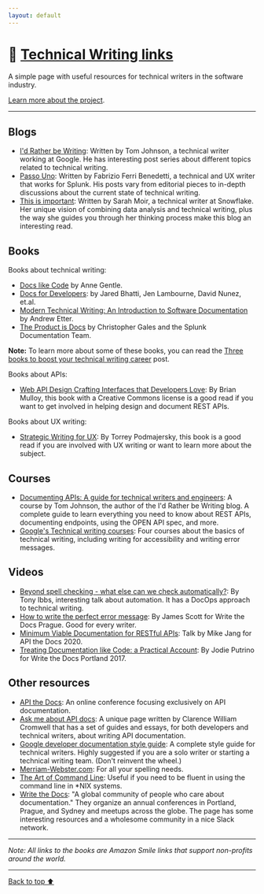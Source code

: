 ```yaml
---
layout: default
---
```


# 🔗 [Technical Writing links](/)

A simple page with useful resources for technical writers in the software
industry.

[Learn more about the project](/about.html).

---

## Blogs

- [I'd Rather be Writing](https://idratherbewriting.com/ref=technicalwriting.link): Written by Tom
  Johnson, a technical writer working at Google. He has interesting post series
  about different topics related to technical writing.
- [Passo Uno](https://passo.uno/ref=technicalwriting.link): Written by Fabrizio Ferri Benedetti, a
  technical and UX writer that works for Splunk. His posts vary from editorial
  pieces to in-depth discussions about the current state of technical writing.
- [This is important](https://thisisimportant.net/): Written by Sarah Moir, a
  technical writer at Snowflake. Her unique vision of combining data analysis
  and technical writing, plus the way she guides you through her thinking process
  make this blog an interesting read.

## Books

Books about technical writing:

- [Docs like Code](https://smile.amazon.com/Docs-Like-Code-Anne-Gentle-ebook/dp/B08KY82ZSB/ref=technicalwriting.link)
  by Anne Gentle.
- [Docs for Developers](https://smile.amazon.com/Docs-Developers-Engineers-Technical-Writing-ebook/dp/B09HLZGWKT/ref=technicalwriting.link):
  by Jared Bhatti, Jen Lambourne, David Nunez, et.al.
- [Modern Technical Writing: An Introduction to Software Documentation](https://smile.amazon.com/Modern-Technical-Writing-Introduction-Documentation-ebook/dp/B01A2QL9SS/ref=technicalwriting.link)
  by Andrew Etter.
- [The Product is Docs](https://smile.amazon.com/Product-Docs-technical-documentation-development-ebook/dp/B085KHTV95/ref=technicalwriting.link)
  by Christopher Gales and the Splunk Documentation Team.

**Note:** To learn more about some of these books, you can read the [Three books to boost your technical writing career](https://bufferbuffer.com/three-books-to-boost-your-technical-writing-career/)
post.

Books about APIs:

- [Web API Design Crafting Interfaces that Developers Love](https://www.academia.edu/11335664/Web_API_Design_Crafting_Interfaces_that_Developers_Love/ref=technicalwriting.link): By Brian Mulloy,
  this book with a Creative Commons license is a good read if you want to get
  involved in helping design and document REST APIs.

Books about UX writing:
- [Strategic Writing for UX](https://smile.amazon.com/Strategic-Writing-Engagement-Conversion-Retention/dp/1492049395/):
  By Torrey Podmajersky, this book is a good read if you are involved with UX
  writing or want to learn more about the subject.

## Courses

- [Documenting APIs: A guide for technical writers and engineers](https://idratherbewriting.com/learnapidoc/):
  A course by Tom Johnson, the author of the I'd Rather be Writing blog. A
  complete guide to learn everything you need to know about REST APIs,
  documenting endpoints, using the OPEN API spec, and more.
- [Google's Technical writing courses](https://developers.google.com/tech-writing/overview):
  Four courses about the basics of technical writing, including writing for
  accessibility and writing error messages.

## Videos

- [Beyond spell checking - what else can we check automatically?](https://www.youtube.com/watch?v=8NukYx5ggCM):
  By Tony Ibbs, interesting talk about automation. It has a DocOps approach to
  technical writing.
- [How to write the perfect error message](https://www.youtube.com/watch?v=hzCfl8CGJuw):
  By James Scott for Write the Docs Prague. Good for every writer.
- [Minimum Viable Documentation for RESTful APIs](https://www.youtube.com/watch?v=E3YesNMUx1o):
  Talk by Mike Jang for API the Docs 2020.
- [Treating Documentation like Code: a Practical Account](https://www.youtube.com/watch?v=Mzu-c-FoOdw/ref=technicalwriting.link):
  By Jodie Putrino for Write the Docs Portland 2017.

## Other resources

- [API the Docs](https://apithedocs.org/): An online conference focusing
  exclusively on API documentation.
- [Ask me about API docs](https://askmeaboutapis.com/): A unique page written by
  Clarence William Cromwell that has a set of guides and essays, for both
  developers and technical writers, about writing API documentation.
- [Google developer documentation style guide](https://developers.google.com/style/):
  A complete style guide for technical writers. Highly suggested if you are a
  solo writer or starting a technical writing team. (Don't reinvent the wheel.)
- [Merriam-Webster.com](https://merriam-webster.com): For all your spelling needs.
- [The Art of Command Line](https://github.com/jlevy/the-art-of-command-line):
  Useful if you need to be fluent in using the command line in *NIX systems.
- [Write the Docs](https://www.writethedocs.org/): "A global community of people
  who care about documentation." They organize an annual conferences in Portland,
  Prague, and Sydney and meetups across the globe. The page has some interesting
  resources and a wholesome community in a nice Slack network.

---

_Note: All links to the books are Amazon Smile links that support non-profits
around the world._

---

[Back to top ⬆](#technical-writing-links)
